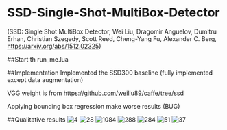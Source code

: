# SSD-Single-Shot-MultiBox-Detector
(SSD: Single Shot MultiBox Detector, Wei Liu, Dragomir Anguelov, Dumitru Erhan, Christian Szegedy, Scott Reed, Cheng-Yang Fu, Alexander C. Berg, https://arxiv.org/abs/1512.02325)

##Start
th run_me.lua

##Implementation
Implemented the SSD300 baseline (fully implemented except data augmentation)

VGG weight is from https://github.com/weiliu89/caffe/tree/ssd

Applying bounding box regression make worse results (BUG)

##Qualitative results
![4](https://cloud.githubusercontent.com/assets/13601723/20825865/68c955dc-b8aa-11e6-95cd-abe3eba25ffd.jpg)
![28](https://cloud.githubusercontent.com/assets/13601723/20825867/6bd7dab4-b8aa-11e6-9044-cc7da83dc84c.jpg)
![1084](https://cloud.githubusercontent.com/assets/13601723/20825868/714e8178-b8aa-11e6-9cf3-e69a6d53184b.jpg)
![288](https://cloud.githubusercontent.com/assets/13601723/20825869/7172b5ca-b8aa-11e6-898c-c6bfe8b2f164.jpg)
![284](https://cloud.githubusercontent.com/assets/13601723/20825870/718941aa-b8aa-11e6-8527-f0940fcb1689.jpg)
![51](https://cloud.githubusercontent.com/assets/13601723/20825871/718b33ac-b8aa-11e6-9af1-e88074c9c5f8.jpg)
![37](https://cloud.githubusercontent.com/assets/13601723/20825872/718ecc92-b8aa-11e6-8d21-d5b7efe55453.jpg)



